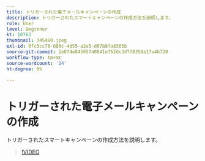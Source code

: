 ```yaml
---
title: トリガーされた電子メールキャンペーンの作成
description: トリガーされたスマートキャンペーンの作成方法を説明します。
role: User
level: Beginner
kt: 10763
thumbnail: 345480.jpeg
exl-id: 0fc3cc78-080c-4d55-a2e5-d07b8fa8305b
source-git-commit: 2e074e845657a0841e762dc3d7f8358e17a4b720
workflow-type: tm+mt
source-wordcount: '24'
ht-degree: 0%

---
```


# トリガーされた電子メールキャンペーンの作成

トリガーされたスマートキャンペーンの作成方法を説明します。

>[!VIDEO](https://video.tv.adobe.com/v/345480/?quality=12&learn=on)
